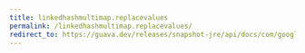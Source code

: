 ```yaml
---
title: linkedhashmultimap.replacevalues
permalink: /linkedhashmultimap.replacevalues/
redirect_to: https://guava.dev/releases/snapshot-jre/api/docs/com/google/common/collect/LinkedHashMultimap.html#replaceValues-K-java.lang.Iterable-
---
```


